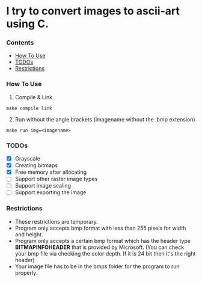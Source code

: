 # I try to convert images to ascii-art using C.

### Contents

- [How To Use](#how-to)
- [TODOs](#TODOs)
- [Restrictions](#restrictions)

### How To Use
1. Compile & Link 	
```
make compile link
```
2. Run without the angle brackets (imagename without the .bmp extension)
```
make run img=<imagename>
```

### TODOs

- [x] Grayscale
- [x] Creating bitmaps
- [x] Free memory after allocating
- [ ] Support other raster image types
- [ ] Support image scaling
- [ ] Support exporting the image

### Restrictions
- These restrictions are temporary.
- Program only accepts bmp format with less than 255 pixels for width and height.
- Program only accepts a certain bmp format which has the header type **BITMAPINFOHEADER** that is provided by Microsoft. (You can check your bmp file via checking the color depth. If it is 24 bit then it's the right header)
- Your image file has to be in the bmps folder for the program to run properly.
